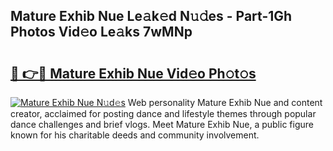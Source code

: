 ## Mature Exhib Nue Le𝚊k𝚎d N𝚞𝚍es - Part-1Gh Photos Vid𝚎o Le𝚊ks 7wMNp

# <h2><a href="http://fbau67i.evod.top/?m=Mature+Exhib+Nue">🔗 👉🔴 Mature Exhib Nue Vid𝚎o Ph𝚘t𝚘s</a></h2>

[![Mature Exhib Nue N𝚞d𝚎s](https://i.imgur.com/8V9OHl7.gif)](http://fbau67i.evod.top/?m=Mature+Exhib+Nue)
Web personality Mature Exhib Nue and content creator, acclaimed for posting dance and lifestyle themes through popular dance challenges and brief vlogs. Meet Mature Exhib Nue, a public figure known for his charitable deeds and community involvement. 
